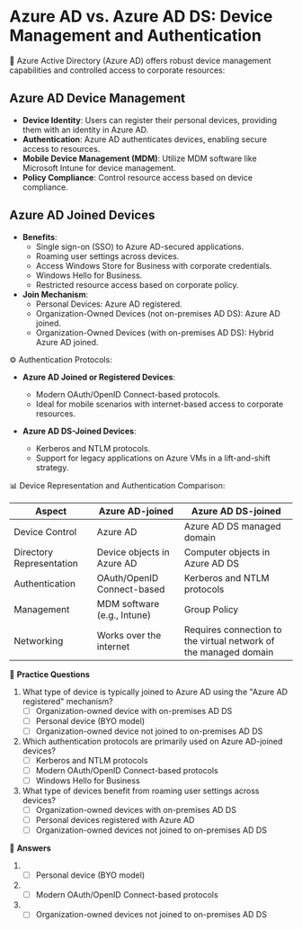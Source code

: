 # Azure AD vs. Azure AD DS: Device Management and Authentication

🔵 Azure Active Directory (Azure AD) offers robust device management capabilities and controlled access to corporate resources:

## Azure AD Device Management

- **Device Identity**: Users can register their personal devices, providing them with an identity in Azure AD.
- **Authentication**: Azure AD authenticates devices, enabling secure access to resources.
- **Mobile Device Management (MDM)**: Utilize MDM software like Microsoft Intune for device management.
- **Policy Compliance**: Control resource access based on device compliance.

## Azure AD Joined Devices

- **Benefits**:
  - Single sign-on (SSO) to Azure AD-secured applications.
  - Roaming user settings across devices.
  - Access Windows Store for Business with corporate credentials.
  - Windows Hello for Business.
  - Restricted resource access based on corporate policy.
- **Join Mechanism**:
  - Personal Devices: Azure AD registered.
  - Organization-Owned Devices (not on-premises AD DS): Azure AD joined.
  - Organization-Owned Devices (with on-premises AD DS): Hybrid Azure AD joined.

⚙️ Authentication Protocols:

- **Azure AD Joined or Registered Devices**:
  - Modern OAuth/OpenID Connect-based protocols.
  - Ideal for mobile scenarios with internet-based access to corporate resources.

- **Azure AD DS-Joined Devices**:
  - Kerberos and NTLM protocols.
  - Support for legacy applications on Azure VMs in a lift-and-shift strategy.

📊 Device Representation and Authentication Comparison:

| Aspect               | Azure AD-joined                 | Azure AD DS-joined              |
|----------------------|---------------------------------|---------------------------------|
| Device Control       | Azure AD                        | Azure AD DS managed domain      |
| Directory Representation | Device objects in Azure AD   | Computer objects in Azure AD DS |
| Authentication       | OAuth/OpenID Connect-based      | Kerberos and NTLM protocols     |
| Management           | MDM software (e.g., Intune)     | Group Policy                    |
| Networking            | Works over the internet         | Requires connection to the virtual network of the managed domain |

🤔 **Practice Questions**

1. What type of device is typically joined to Azure AD using the "Azure AD registered" mechanism?
   - [ ] Organization-owned device with on-premises AD DS
   - [ ] Personal device (BYO model)
   - [ ] Organization-owned device not joined to on-premises AD DS

2. Which authentication protocols are primarily used on Azure AD-joined devices?
   - [ ] Kerberos and NTLM protocols
   - [ ] Modern OAuth/OpenID Connect-based protocols
   - [ ] Windows Hello for Business

3. What type of devices benefit from roaming user settings across devices?
   - [ ] Organization-owned devices with on-premises AD DS
   - [ ] Personal devices registered with Azure AD
   - [ ] Organization-owned devices not joined to on-premises AD DS

🔑 **Answers**

1. - [ ] Personal device (BYO model)

2. - [ ] Modern OAuth/OpenID Connect-based protocols

3. - [ ] Organization-owned devices not joined to on-premises AD DS